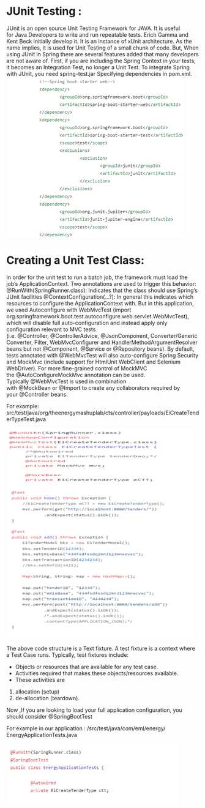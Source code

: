 # JUnit Testing :

JUnit is an open source Unit Testing Framework for JAVA. It is useful for Java Developers to write and run repeatable tests. Erich Gamma and Kent Beck initially develop it. It is an instance of xUnit architecture. As the name implies, it is used for Unit Testing of a small chunk of code.
But, When using JUnit in Spring there are several features added that many developers are not aware of.
First, if you are including the Spring Context in your tests, it becomes an Integration Test, no longer a Unit Test.
To integrate Spring with JUnit, you need spring-test.jar
Specifying dependencies in pom.xml.
![](pictures/1.png)

# Creating a Unit Test Class:
In order for the unit test to run a batch job, the framework must load the job’s ApplicationContext. Two annotations are used to trigger this behavior:
@RunWith(SpringRunner.class): Indicates that the class should use Spring’s JUnit facilities
@ContextConfiguration(…?): In general this indicates which resources to configure the ApplicationContext with. But in this application, we used Autoconfigure with WebMvcTest (import org.springframework.boot.test.autoconfigure.web.servlet.WebMvcTest), which will disable full auto-configuration and instead apply only configuration relevant to MVC tests (i.e. @Controller, @ControllerAdvice, @JsonComponent, Converter/GenericConverter, Filter, WebMvcConfigurer and HandlerMethodArgumentResolver beans but not @Component, @Service or @Repository beans).
By default, tests annotated with @WebMvcTest will also auto-configure Spring Security and MockMvc (include support for HtmlUnit WebClient and Selenium WebDriver). For more fine-grained control of MockMVC the @AutoConfigureMockMvc annotation can be used.
Typically @WebMvcTest is used in combination with @MockBean or @Import to create any collaborators required by your @Controller beans.

For example: src/test/java/org/theenergymashuplab/cts/controller/payloads/EiCreateTenderTypeTest.java

![](pictures/2.png)


	


The above code structure is a Text fixture.
A test fixture is a context where a Test Case runs. Typically, test fixtures include:
* Objects or resources that are available for any test case.
* Activities required that makes these objects/resources available.
* These activities are
1. allocation (setup)
2. de-allocation (teardown).

Now ,If you are looking to load your full application configuration, you should consider @SpringBootTest 

For example in our application : /src/test/java/com/eml/energy/ EnergyApplicationTests.java

![](pictures/3.png)
